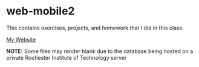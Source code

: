 # web-mobile2
This contains exercises, projects, and homework that I did in this class. 

[My Website](https://people.rit.edu/egd1486/240/index.html)

**NOTE:** Some files may render blank due to the database being hosted on a private Rochester Institute of Technology server 